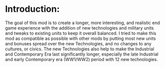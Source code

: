 # Introduction:

The goal of this mod is to create a longer, more interesting, and realistic end game experience with the addition of new technologies and military units and tweaks to existing units to keep it overall balanced. I tried to make this mod as compatible as possible with other mods by putting most new units and bonuses spread over the new Technologies, and no changes to any cultures, or civics. The new Technologies also help to make the Industrial and Contemporary Era last significantly longer, especially the late Industrial and early Contemporary era (WW1/WW2) period with 12 new technologies.
